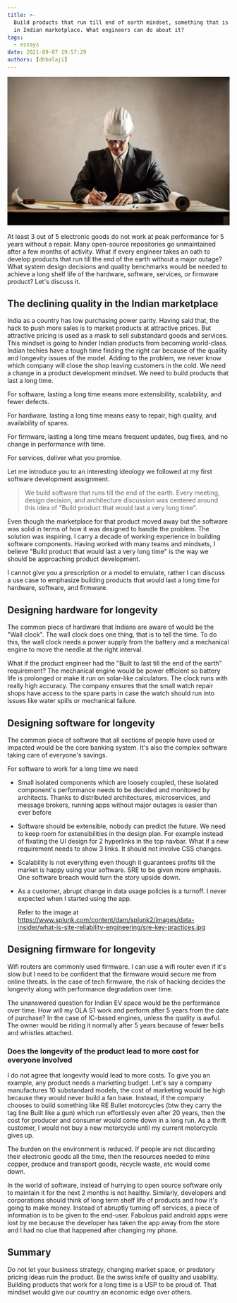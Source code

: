 ```yaml
---
title: >-
  Build products that run till end of earth mindset, something that is missing
  in Indian marketplace. What engineers can do about it?
tags:
  - essays
date: 2021-09-07 19:57:29
authors: [dhbalaji]
---
```


![engineer planning](./assets/engineer-planning.webp)

At least 3 out of 5 electronic goods do not work at peak performance for 5 years without a repair. Many open-source repositories go unmaintained after a few months of activity. What if every engineer takes an oath to develop products that run till the end of the earth without a major outage? What system design decisions and quality benchmarks would be needed to achieve a long shelf life of the hardware, software, services, or firmware product? Let's discuss it.

<!-- truncate -->

## The declining quality in the Indian marketplace

India as a country has low purchasing power parity. Having said that, the hack to push more sales is to market products at attractive prices. But attractive pricing is used as a mask to sell substandard goods and services. This mindset is going to hinder Indian products from becoming world-class. Indian techies have a tough time finding the right car because of the quality and longevity issues of the model. Adding to the problem, we never know which company will close the shop leaving customers in the cold. We need a change in a product development mindset. We need to build products that last a long time.

For software, lasting a long time means more extensibility, scalability, and fewer defects.

For hardware, lasting a long time means easy to repair, high quality, and availability of spares.

For firmware, lasting a long time means frequent updates, bug fixes, and no change in performance with time.

For services, deliver what you promise.

Let me introduce you to an interesting ideology we followed at my first software development assignment.

> We build software that runs till the end of the earth. Every meeting, design decision, and architecture discussion was centered around this idea of "Build product that would last a very long time".

Even though the marketplace for that product moved away but the software was solid in terms of how it was designed to handle the problem. The solution was inspiring. I carry a decade of working experience in building software components.  Having worked with many teams and mindsets, I believe "Build product that would last a very long time" is the way we should be approaching product development.

I cannot give you a prescription or a model to emulate, rather I can discuss a use case to emphasize building products that would last a long time for hardware, software, and firmware.

## Designing hardware for longevity

The common piece of hardware that Indians are aware of would be the "Wall clock". The wall clock does one thing, that is to tell the time. To do this, the wall clock needs a power supply from the battery and a mechanical engine to move the needle at the right interval.

What if the product engineer had the "Built to last till the end of the earth" requirement? The mechanical engine would be power efficient so battery life is prolonged or make it run on solar-like calculators. The clock runs with really high accuracy. The company ensures that the small watch repair shops have access to the spare parts in case the watch should run into issues like water spills or mechanical failure.

## Designing software for longevity

The common piece of software that all sections of people have used or impacted would be the core banking system. It's also the complex software taking care of everyone's savings.

For software to work for a long time we need

- Small isolated components which are loosely coupled, these isolated component's performance needs to be decided and monitored by architects. Thanks to distributed architectures, microservices, and message brokers, running apps without major outages is easier than ever before

- Software should be extensible, nobody can predict the future. We need to keep room for extensibilities in the design plan. For example instead of fixating the UI design for 2 hyperlinks in the top navbar. What if a new requirement needs to show 3 links. It should not involve CSS changes.

- Scalability is not everything even though it guarantees profits till the market is happy using your software. SRE to be given more emphasis. One software breach would turn the story upside down.

- As a customer, abrupt change in data usage policies is a turnoff. I never expected when I started using the app.

  Refer to the image at https://www.splunk.com/content/dam/splunk2/images/data-insider/what-is-site-reliability-engineering/sre-key-practices.jpg

## Designing firmware for longevity

Wifi routers are commonly used firmware. I can use a wifi router even if it's slow but I need to be confident that the firmware would secure me from online threats. In the case of tech firmware, the risk of hacking decides the longevity along with performance degradation over time.

The unanswered question for Indian EV space would be the performance over time. How will my OLA S1 work and perform after 5 years from the date of purchase? In the case of IC-based engines, unless the quality is awful. The owner would be riding it normally after 5 years because of fewer bells and whistles attached.

### Does the longevity of the product lead to more cost for everyone involved

I do not agree that longevity would lead to more costs. To give you an example, any product needs a marketing budget. Let's say a company manufactures 10 substandard models, the cost of marketing would be high because they would never build a fan base. Instead, if the company chooses to build something like RE Bullet motorcycles (btw they carry the tag line Built like a gun) which run effortlessly even after 20 years, then the cost for producer and consumer would come down in a long run. As a thrift customer, I would not buy a new motorcycle until my current motorcycle gives up.

The burden on the environment is reduced. If people are not discarding their electronic goods all the time, then the resources needed to mine copper, produce and transport goods, recycle waste, etc would come down.

In the world of software, instead of hurrying to open source software only to maintain it for the next 2 months is not healthy. Similarly, developers and corporations should think of long term shelf life of products and how it's going to make money. Instead of abruptly turning off services, a piece of information is to be given to the end-user. Fabulous paid android apps were lost by me because the developer has taken the app away from the store and I had no clue that happened after changing my phone.

## Summary

Do not let your business strategy, changing market space, or predatory pricing ideas ruin the product. Be the swiss knife of quality and usability. Building products that work for a long time is a USP to be proud of. That mindset would give our country an economic edge over others.
